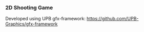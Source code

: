 ### 2D Shooting Game
Developed using UPB gfx-framework:
https://github.com/UPB-Graphics/gfx-framework
